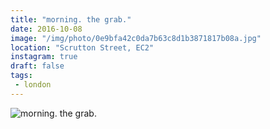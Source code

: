 ```yaml
---
title: "morning. the grab."
date: 2016-10-08
image: "/img/photo/0e9bfa42c0da7b63c8d1b3871817b08a.jpg"
location: "Scrutton Street, EC2"
instagram: true
draft: false
tags:
 - london
---
```


![morning. the grab.](/img/photo/0e9bfa42c0da7b63c8d1b3871817b08a.jpg)
